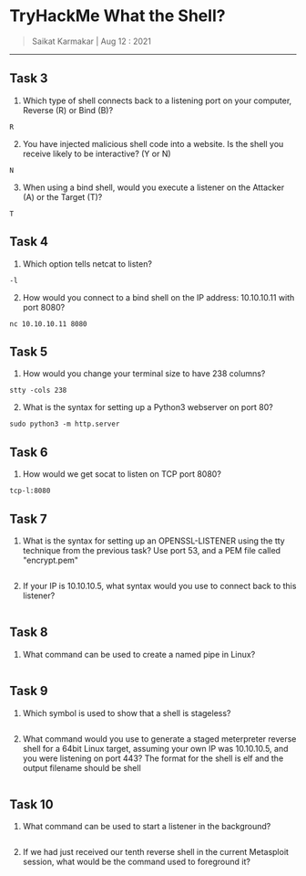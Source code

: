 # TryHackMe What the Shell?


> Saikat Karmakar | Aug 12 : 2021

---

## Task 3

1. Which type of shell connects back to a listening port on your computer, Reverse (R) or Bind (B)?
```
R
```
2. You have injected malicious shell code into a website. Is the shell you receive likely to be interactive? (Y or N)
```
N
```
3. When using a bind shell, would you execute a listener on the Attacker (A) or the Target (T)?
```
T
```

## Task 4

1. Which option tells netcat to listen?
```
-l
```
2. How would you connect to a bind shell on the IP address: 10.10.10.11 with port 8080?
```
nc 10.10.10.11 8080
```

## Task 5

1. How would you change your terminal size to have 238 columns?
```
stty -cols 238
```
2. What is the syntax for setting up a Python3 webserver on port 80?
```
sudo python3 -m http.server
```

## Task 6

1. How would we get socat to listen on TCP port 8080?
```
tcp-l:8080
```

## Task 7

1. What is the syntax for setting up an OPENSSL-LISTENER using the tty technique from the previous task? Use port 53, and a PEM file called "encrypt.pem"
```

```
2. If your IP is 10.10.10.5, what syntax would you use to connect back to this listener?
```

```

## Task 8

1. What command can be used to create a named pipe in Linux?
```

```

## Task 9

1. Which symbol is used to show that a shell is stageless?
```

```
2. What command would you use to generate a staged meterpreter reverse shell for a 64bit Linux target, assuming your own IP was 10.10.10.5, and you were listening on port 443? The format for the shell is elf and the output filename should be shell
```

```

## Task 10

1. What command can be used to start a listener in the background?
```

```
2. If we had just received our tenth reverse shell in the current Metasploit session, what would be the command used to foreground it?
```

```

